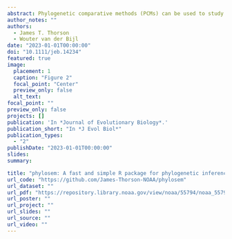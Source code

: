 ```yaml
---
abstract: Phylogenetic comparative methods (PCMs) can be used to study evolutionary relationships and trade-offs among species traits. Analysts using PCM may want to (1) include latent variables, (2) estimate complex trait interdependencies, (3) predict missing trait values, (4) condition predicted traits upon phylogenetic correlations and (5) estimate relationships as slope parameters that can be compared with alternative regression methods. The Comprehensive R Archive Network (CRAN) includes well-documented software for phylogenetic linear models (phylolm), phylogenetic path analysis (phylopath), phylogenetic trait imputation (Rphylopars) and structural equation models (sem), but none of these can simultaneously accomplish all five analytical goals. We therefore introduce a new package phylosem for phylogenetic structural equation models (PSEM) and summarize features and interface. We also describe new analytical options, where users can specify any combination of Ornstein-Uhlenbeck, Pagel's-δ and Pagel's-λ transformations for species covariance. For the first time, we show that PSEM exactly reproduces estimates (and standard errors) for simplified cases that are feasible in sem, phylopath, phylolm and Rphylopars and demonstrate the approach by replicating a well-known case study involving trade-offs in plant energy budgets.
author_notes: ""
authors:
  - James T. Thorson
  - Wouter van der Bijl
date: "2023-01-01T00:00:00"
doi: "10.1111/jeb.14234"
featured: true
image:
  placement: 1
  caption: "Figure 2"
  focal_point: "Center"
  preview_only: false
  alt_text:
focal_point: ""
preview_only: false
projects: []
publication: 'In *Journal of Evolutionary Biology*.'
publication_short: "In *J Evol Biol*"
publication_types:
  - "2"
publishDate: "2023-01-01T00:00:00"
slides: 
summary: 

title: "phylosem: A fast and simple R package for phylogenetic inference and trait imputation using phylogenetic structural equation models"
url_code: "https://github.com/James-Thorson-NOAA/phylosem"
url_dataset: ""
url_pdf: "https://repository.library.noaa.gov/view/noaa/55794/noaa_55794_DS1.pdf"
url_poster: ""
url_project: ""
url_slides: ""
url_source: ""
url_video: ""
---
```

